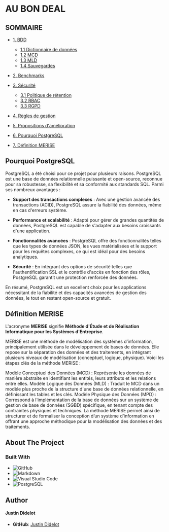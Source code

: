 # AU BON DEAL

##  SOMMAIRE
 
- [1. BDD](doc/BDD)
    - [1.1 Dictionnaire de données](doc/BDD/dictionnaire-donnees.md)
    - [1.2 MCD](doc/BDD/mcd.png)
    - [1.3 MLD](doc/BDD/mld.png)
    - [1.4 Sauvegardes](doc/BDD/sauvegardes)

- [2. Benchmarks](doc/benchmarks)

- [3. Sécurité](doc/securite)
    - [3.1 Politique de rétention](doc/securite/politique-retention.md)
    - [3.2 RBAC](doc/securite/RBAC.md)
    - [3.3 RGPD](doc/securite/RGPD.md)

- [4. Règles de gestion](doc/regles-gestion.md)
    
- [5. Propositions d'amélioration](doc/propositions-ameliorations.md)

- [6. Pourquoi PostgreSQL](#pourquoi-postgresql)

- [7. Définition MERISE](#définition-merise)


## Pourquoi PostgreSQL

PostgreSQL a été choisi pour ce projet pour plusieurs raisons. PostgreSQL est une base de données relationnelle puissante et open-source, reconnue pour sa robustesse, sa flexibilité et sa conformité aux standards SQL. Parmi ses nombreux avantages :

- **Support des transactions complexes** : Avec une gestion avancée des transactions (ACID), PostgreSQL assure la fiabilité des données, même en cas d'erreurs système.

- **Performance et scalabilité** : Adapté pour gérer de grandes quantités de données, PostgreSQL est capable de s'adapter aux besoins croissants d'une application.

- **Fonctionnalités avancées** : PostgreSQL offre des fonctionnalités telles que les types de données JSON, les vues matérialisées et le support pour les requêtes complexes, ce qui est idéal pour des besoins analytiques.

- **Sécurité** : En intégrant des options de sécurité telles que l'authentification SSL et le contrôle d'accès en fonction des rôles, PostgreSQL garantit une protection renforcée des données.

En résumé, PostgreSQL est un excellent choix pour les applications nécessitant de la fiabilité et des capacités avancées de gestion des données, le tout en restant open-source et gratuit.

## Définition MERISE

L'acronyme **MERISE** signifie **Méthode d'Étude et de Réalisation Informatique pour les Systèmes d'Entreprise**.

MERISE est une méthode de modélisation des systèmes d’information, principalement utilisée dans le développement de bases de données. Elle repose sur la séparation des données et des traitements, en intégrant plusieurs niveaux de modélisation (conceptuel, logique, physique). Voici les étapes clés de la méthode MERISE :

Modèle Conceptuel des Données (MCD) : Représente les données de manière abstraite en identifiant les entités, leurs attributs et les relations entre elles.
Modèle Logique des Données (MLD) : Traduit le MCD dans un modèle plus proche de la structure d'une base de données relationnelle, en définissant les tables et les clés.
Modèle Physique des Données (MPD) : Correspond à l'implémentation de la base de données sur un système de gestion de base de données (SGBD) spécifique, en tenant compte des contraintes physiques et techniques.
La méthode MERISE permet ainsi de structurer et de formaliser la conception d’un système d’information en offrant une approche méthodique pour la modélisation des données et des traitements.


## About The Project

### Built With

- ![GitHub](https://img.shields.io/badge/github-%23121011.svg?style=for-the-badge&logo=github&logoColor=white)
- ![Markdown](https://img.shields.io/badge/markdown-%23000000.svg?style=for-the-badge&logo=markdown&logoColor=white)
- ![Visual Studio Code](https://img.shields.io/badge/Visual%20Studio%20Code-0078d7.svg?style=for-the-badge&logo=visual-studio-code&logoColor=white)
- ![PostgreSQL](https://img.shields.io/badge/postgresql-336791?style=for-the-badge&logo=postgresql&logoColor=white)

## Author

#### Justin Didelot
- **GitHub**: [Justin Didelot](https://github.com/Srekaens)